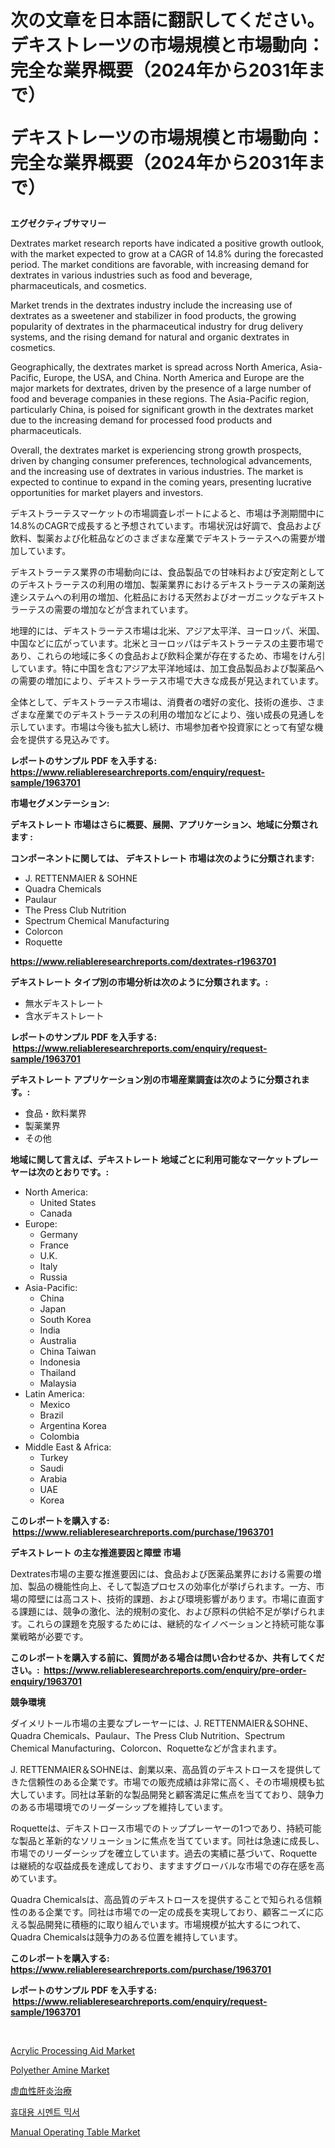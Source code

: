 <p><h1>次の文章を日本語に翻訳してください。デキストレーツの市場規模と市場動向：完全な業界概要（2024年から2031年まで）

デキストレーツの市場規模と市場動向：完全な業界概要（2024年から2031年まで）</h1></p><p><strong>エグゼクティブサマリー</strong></p>
<p><p>Dextrates market research reports have indicated a positive growth outlook, with the market expected to grow at a CAGR of 14.8% during the forecasted period. The market conditions are favorable, with increasing demand for dextrates in various industries such as food and beverage, pharmaceuticals, and cosmetics.</p><p>Market trends in the dextrates industry include the increasing use of dextrates as a sweetener and stabilizer in food products, the growing popularity of dextrates in the pharmaceutical industry for drug delivery systems, and the rising demand for natural and organic dextrates in cosmetics.</p><p>Geographically, the dextrates market is spread across North America, Asia-Pacific, Europe, the USA, and China. North America and Europe are the major markets for dextrates, driven by the presence of a large number of food and beverage companies in these regions. The Asia-Pacific region, particularly China, is poised for significant growth in the dextrates market due to the increasing demand for processed food products and pharmaceuticals.</p><p>Overall, the dextrates market is experiencing strong growth prospects, driven by changing consumer preferences, technological advancements, and the increasing use of dextrates in various industries. The market is expected to continue to expand in the coming years, presenting lucrative opportunities for market players and investors.</p><p>デキストラーテスマーケットの市場調査レポートによると、市場は予測期間中に14.8%のCAGRで成長すると予想されています。市場状況は好調で、食品および飲料、製薬および化粧品などのさまざまな産業でデキストラーテスへの需要が増加しています。</p><p>デキストラーテス業界の市場動向には、食品製品での甘味料および安定剤としてのデキストラーテスの利用の増加、製薬業界におけるデキストラーテスの薬剤送達システムへの利用の増加、化粧品における天然およびオーガニックなデキストラーテスの需要の増加などが含まれています。</p><p>地理的には、デキストラーテス市場は北米、アジア太平洋、ヨーロッパ、米国、中国などに広がっています。北米とヨーロッパはデキストラーテスの主要市場であり、これらの地域に多くの食品および飲料企業が存在するため、市場をけん引しています。特に中国を含むアジア太平洋地域は、加工食品製品および製薬品への需要の増加により、デキストラーテス市場で大きな成長が見込まれています。</p><p>全体として、デキストラーテス市場は、消費者の嗜好の変化、技術の進歩、さまざまな産業でのデキストラーテスの利用の増加などにより、強い成長の見通しを示しています。市場は今後も拡大し続け、市場参加者や投資家にとって有望な機会を提供する見込みです。</p></p>
<p><strong>レポートのサンプル PDF を入手する: <a href="https://www.reliableresearchreports.com/enquiry/request-sample/1963701">https://www.reliableresearchreports.com/enquiry/request-sample/1963701</a></strong></p>
<p><strong>市場セグメンテーション:</strong></p>
<p><strong> デキストレート 市場はさらに概要、展開、アプリケーション、地域に分類されます :</strong></p>
<p><strong>コンポーネントに関しては、 デキストレート 市場は次のように分類されます: &nbsp;</strong></p>
<p><ul><li>J. RETTENMAIER & SOHNE</li><li>Quadra Chemicals</li><li>Paulaur</li><li>The Press Club Nutrition</li><li>Spectrum Chemical Manufacturing</li><li>Colorcon</li><li>Roquette</li></ul></p>
<p><strong><a href="https://www.reliableresearchreports.com/dextrates-r1963701">https://www.reliableresearchreports.com/dextrates-r1963701</a></strong></p>
<p><strong> デキストレート タイプ別の市場分析は次のように分類されます。:</strong></p>
<p><ul><li>無水デキストレート</li><li>含水デキストレート</li></ul></p>
<p><strong>レポートのサンプル PDF を入手する: &nbsp;<a href="https://www.reliableresearchreports.com/enquiry/request-sample/1963701">https://www.reliableresearchreports.com/enquiry/request-sample/1963701</a></strong></p>
<p><strong> デキストレート アプリケーション別の市場産業調査は次のように分類されます。:</strong></p>
<p><ul><li>食品・飲料業界</li><li>製薬業界</li><li>その他</li></ul></p>
<p><strong>地域に関して言えば、デキストレート 地域ごとに利用可能なマーケットプレーヤーは次のとおりです。:</strong></p>
<p><ul>
    <li>
        North America:
        <ul>
            <li>United States</li>
            <li>Canada</li>
        </ul>
    </li>
    <li>
        Europe:
        <ul>
            <li>Germany</li>
            <li>France</li>
            <li>U.K.</li>
            <li>Italy</li>
            <li>Russia</li>
        </ul>
    </li>
    <li>
        Asia-Pacific:
        <ul>
            <li>China</li>
            <li>Japan</li>
            <li>South Korea</li>
            <li>India</li>
            <li>Australia</li>
            <li>China Taiwan</li>
            <li>Indonesia</li>
            <li>Thailand</li>
            <li>Malaysia</li>
        </ul>
    </li>
    <li>
        Latin America:
        <ul>
            <li>Mexico</li>
            <li>Brazil</li>
            <li>Argentina Korea</li>
            <li>Colombia</li>
        </ul>
    </li>
    <li>
        Middle East & Africa:
        <ul>
            <li>Turkey</li>
            <li>Saudi</li>
            <li>Arabia</li>
            <li>UAE</li>
            <li>Korea</li>
        </ul>
    </li>
    </ul></p>
<p><strong>このレポートを購入する: &nbsp;<a href="https://www.reliableresearchreports.com/purchase/1963701">https://www.reliableresearchreports.com/purchase/1963701</a></strong></p>
<p><strong>デキストレート の主な推進要因と障壁 市場</strong></p>
<p><p>Dextrates市場の主要な推進要因には、食品および医薬品業界における需要の増加、製品の機能性向上、そして製造プロセスの効率化が挙げられます。一方、市場の障壁には高コスト、技術的課題、および環境影響があります。市場に直面する課題には、競争の激化、法的規制の変化、および原料の供給不足が挙げられます。これらの課題を克服するためには、継続的なイノベーションと持続可能な事業戦略が必要です。</p></p>
<p><strong>このレポートを購入する前に、質問がある場合は問い合わせるか、共有してください。:&nbsp; <a href="https://www.reliableresearchreports.com/enquiry/pre-order-enquiry/1963701">https://www.reliableresearchreports.com/enquiry/pre-order-enquiry/1963701</a></strong></p>
<p><strong>競争環境</strong></p>
<p><p>ダイメリトール市場の主要なプレーヤーには、J. RETTENMAIER＆SOHNE、Quadra Chemicals、Paulaur、The Press Club Nutrition、Spectrum Chemical Manufacturing、Colorcon、Roquetteなどが含まれます。</p><p>J. RETTENMAIER＆SOHNEは、創業以来、高品質のデキストロースを提供してきた信頼性のある企業です。市場での販売成績は非常に高く、その市場規模も拡大しています。同社は革新的な製品開発と顧客満足に焦点を当てており、競争力のある市場環境でのリーダーシップを維持しています。</p><p>Roquetteは、デキストロース市場でのトッププレーヤーの1つであり、持続可能な製品と革新的なソリューションに焦点を当てています。同社は急速に成長し、市場でのリーダーシップを確立しています。過去の実績に基づいて、Roquetteは継続的な収益成長を達成しており、ますますグローバルな市場での存在感を高めています。</p><p>Quadra Chemicalsは、高品質のデキストロースを提供することで知られる信頼性のある企業です。同社は市場での一定の成長を実現しており、顧客ニーズに応える製品開発に積極的に取り組んでいます。市場規模が拡大するにつれて、Quadra Chemicalsは競争力のある位置を維持しています。</p></p>
<p><strong>このレポートを購入する: &nbsp; <a href="https://www.reliableresearchreports.com/purchase/1963701">https://www.reliableresearchreports.com/purchase/1963701</a></strong></p>
<p><strong>レポートのサンプル PDF を入手する: &nbsp;<a href="https://www.reliableresearchreports.com/enquiry/request-sample/1963701">https://www.reliableresearchreports.com/enquiry/request-sample/1963701</a></strong><strong></strong></p>
<p>&nbsp;</p>
<p><p><a href="https://issuu.com/reportprime-2/docs/acrylic-processing-aid-market-size-2030.pptx">Acrylic Processing Aid Market</a></p><p><a href="https://issuu.com/reportprime-2/docs/polyether-amine-market-size-2030.pptx">Polyether Amine Market</a></p><p><a href="https://github.com/dandier2003/Market-Research-Report-List-1/blob/main/987958727892.md">虚血性肝炎治療</a></p><p><a href="https://github.com/OwenHamiytll568745/Market-Research-Report-List-1/blob/main/577716925400.md">휴대용 시멘트 믹서</a></p><p><a href="https://www.linkedin.com/pulse/manual-operating-table-market-size-examines-its-scope-primary-mkgdf?trackingId=jmrR8GVV0XLvDrIHQv13lA%3D%3D">Manual Operating Table Market</a></p></p>